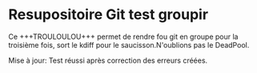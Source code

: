 # Resupositoire Git test groupir
Ce +++TROULOULOU+++ permet de rendre fou git en groupe pour la troisième fois, sort le kdiff pour le saucisson.N'oublions pas le DeadPool.


Mise à jour:
Test réussi après correction des erreurs créées.

